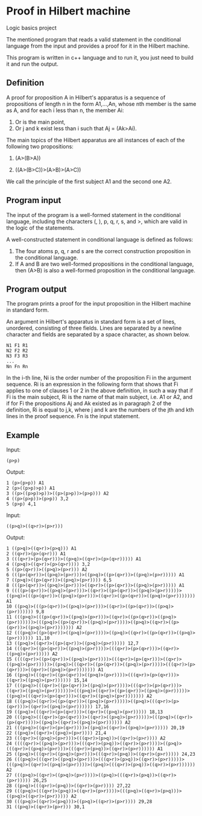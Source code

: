 # Proof in Hilbert machine
Logic basics project

The mentioned program that reads a valid statement in the conditional language from the input and provides a proof for it in the Hilbert machine.

This program is written in c++ language and to run it, you just need to build it and run the output.

## Definition
A proof for proposition A in Hilbert's apparatus is a sequence of propositions of length n in the form A1,...,An, whose nth member is the same as A, and for each i less than n, the member Ai:

1. Or is the main point,
2. Or j and k exist less than i such that Aj = (Ak>Ai).

The main topics of the Hilbert apparatus are all instances of each of the following two propositions:

1) (A>(B>A))

2) ((A>(B>C))>(A>B)>(A>C))

We call the principle of the first subject A1 and the second one A2.

## Program input
The input of the program is a well-formed statement in the conditional language, including the characters (, ), p, q, r, s, and >, which are valid in the logic of the statements.

A well-constructed statement in conditional language is defined as follows:

1. The four atoms p, q, r and s are the correct construction proposition in the conditional language.
2. If A and B are two well-formed propositions in the conditional language, then (A>B) is also a well-formed proposition in the conditional language.

## Program output
The program prints a proof for the input proposition in the Hilbert machine in standard form.

An argument in Hilbert's apparatus in standard form is a set of lines, unordered, consisting of three fields. Lines are separated by a newline character and fields are separated by a space character, as shown below.

```
N1 F1 R1
N2 F2 R2
N3 F3 R3
...
Nn Fn Rn
```
In the i-th line, Ni is the order number of the proposition Fi in the argument sequence. Ri is an expression in the following form that shows that Fi applies to one of clauses 1 or 2 in the above definition, in such a way that if Fi is the main subject, Ri is the name of that main subject, i.e. A1 or A2, and if for Fi the propositions Aj and Ak existed as in paragraph 2 of the definition, Ri is equal to j,k, where j and k are the numbers of the jth and kth lines in the proof sequence. Fn is the input statement.

## Example
Input: 
```
(p>p)
```
Output:
```
1 (p>(p>p)) A1
2 (p>((p>p)>p)) A1
3 ((p>((p>p)>p))>((p>(p>p))>(p>p))) A2
4 ((p>(p>p))>(p>p)) 3,2
5 (p>p) 4,1
```
Input:
```
((p>q)>((q>r)>(p>r)))
```
Output:
````
1 ((p>q)>((q>r)>(p>q))) A1
2 ((q>r)>(p>(q>r))) A1
3 (((q>r)>(p>(q>r)))>((p>q)>((q>r)>(p>(q>r))))) A1
4 ((p>q)>((q>r)>(p>(q>r)))) 3,2
5 ((p>(q>r))>((p>q)>(p>r))) A2
6 (((p>(q>r))>((p>q)>(p>r)))>((p>q)>((p>(q>r))>((p>q)>(p>r))))) A1
7 ((p>q)>((p>(q>r))>((p>q)>(p>r)))) 6,5
8 (((p>(q>r))>((p>q)>(p>r)))>((q>r)>((p>(q>r))>((p>q)>(p>r))))) A1
9 ((((p>(q>r))>((p>q)>(p>r)))>((q>r)>((p>(q>r))>((p>q)>(p>r)))))>((p>q)>(((p>(q>r))>((p>q)>(p>r)))>((q>r)>((p>(q>r))>((p>q)>(p>r))))))) A1
10 ((p>q)>(((p>(q>r))>((p>q)>(p>r)))>((q>r)>((p>(q>r))>((p>q)>(p>r)))))) 9,8
11 (((p>q)>(((p>(q>r))>((p>q)>(p>r)))>((q>r)>((p>(q>r))>((p>q)>(p>r))))))>(((p>q)>((p>(q>r))>((p>q)>(p>r))))>((p>q)>((q>r)>((p>(q>r))>((p>q)>(p>r))))))) A2
12 (((p>q)>((p>(q>r))>((p>q)>(p>r))))>((p>q)>((q>r)>((p>(q>r))>((p>q)>(p>r)))))) 11,10
13 ((p>q)>((q>r)>((p>(q>r))>((p>q)>(p>r))))) 12,7
14 (((q>r)>((p>(q>r))>((p>q)>(p>r))))>(((q>r)>(p>(q>r)))>((q>r)>((p>q)>(p>r))))) A2
15 ((((q>r)>((p>(q>r))>((p>q)>(p>r))))>(((q>r)>(p>(q>r)))>((q>r)>((p>q)>(p>r)))))>((p>q)>(((q>r)>((p>(q>r))>((p>q)>(p>r))))>(((q>r)>(p>(q>r)))>((q>r)>((p>q)>(p>r))))))) A1
16 ((p>q)>(((q>r)>((p>(q>r))>((p>q)>(p>r))))>(((q>r)>(p>(q>r)))>((q>r)>((p>q)>(p>r)))))) 15,14
17 (((p>q)>(((q>r)>((p>(q>r))>((p>q)>(p>r))))>(((q>r)>(p>(q>r)))>((q>r)>((p>q)>(p>r))))))>(((p>q)>((q>r)>((p>(q>r))>((p>q)>(p>r)))))>((p>q)>(((q>r)>(p>(q>r)))>((q>r)>((p>q)>(p>r))))))) A2
18 (((p>q)>((q>r)>((p>(q>r))>((p>q)>(p>r)))))>((p>q)>(((q>r)>(p>(q>r)))>((q>r)>((p>q)>(p>r)))))) 17,16
19 ((p>q)>(((q>r)>(p>(q>r)))>((q>r)>((p>q)>(p>r))))) 18,13
20 (((p>q)>(((q>r)>(p>(q>r)))>((q>r)>((p>q)>(p>r)))))>(((p>q)>((q>r)>(p>(q>r))))>((p>q)>((q>r)>((p>q)>(p>r)))))) A2
21 (((p>q)>((q>r)>(p>(q>r))))>((p>q)>((q>r)>((p>q)>(p>r))))) 20,19
22 ((p>q)>((q>r)>((p>q)>(p>r)))) 21,4
23 (((q>r)>((p>q)>(p>r)))>(((q>r)>(p>q))>((q>r)>(p>r)))) A2
24 ((((q>r)>((p>q)>(p>r)))>(((q>r)>(p>q))>((q>r)>(p>r))))>((p>q)>(((q>r)>((p>q)>(p>r)))>(((q>r)>(p>q))>((q>r)>(p>r)))))) A1
25 ((p>q)>(((q>r)>((p>q)>(p>r)))>(((q>r)>(p>q))>((q>r)>(p>r))))) 24,23
26 (((p>q)>(((q>r)>((p>q)>(p>r)))>(((q>r)>(p>q))>((q>r)>(p>r)))))>(((p>q)>((q>r)>((p>q)>(p>r))))>((p>q)>(((q>r)>(p>q))>((q>r)>(p>r)))))) A2
27 (((p>q)>((q>r)>((p>q)>(p>r))))>((p>q)>(((q>r)>(p>q))>((q>r)>(p>r))))) 26,25
28 ((p>q)>(((q>r)>(p>q))>((q>r)>(p>r)))) 27,22
29 (((p>q)>(((q>r)>(p>q))>((q>r)>(p>r))))>(((p>q)>((q>r)>(p>q)))>((p>q)>((q>r)>(p>r))))) A2
30 (((p>q)>((q>r)>(p>q)))>((p>q)>((q>r)>(p>r)))) 29,28
31 ((p>q)>((q>r)>(p>r))) 30,1
````
